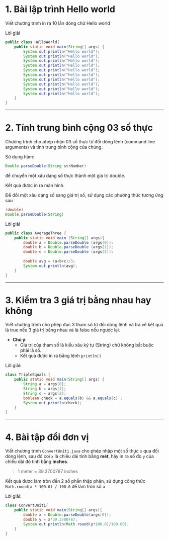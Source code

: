 # **1. Bài lập trình Hello world**
Viết chương trình in ra 10 lần dòng chữ Hello world

Lời giải
```java
public class HelloWorld{
	public static void main(String[] args) {
		System.out.println("Hello world");
		System.out.println("Hello world");
		System.out.println("Hello world");
		System.out.println("Hello world");
		System.out.println("Hello world");
		System.out.println("Hello world");
		System.out.println("Hello world");
		System.out.println("Hello world");
		System.out.println("Hello world");
		System.out.println("Hello world");
	}
}
```

---

# **2. Tính trung bình cộng 03 số thực**
Chương trình cho phép nhận 03 số thực từ đối dòng lệnh (command line arguments) và tính trung bình cộng của chúng.

Sử dụng hàm: 
```java
Double.parseDouble(String strNumber)
``` 
để chuyển một xâu dạng số thực thành một giá trị double.

Kết quả được in ra màn hình.

Để đổi một xâu dạng số sang giá trị số, sử dụng các phương thức tương ứng sau

```java
(double)
Double.parseDouble(String)
```

Lời giải
```java
public class AverageThree {
	public static void main (String[] args){
		double a = Double.parseDouble (args[0]);
		double b = Double.parseDouble (args[1]);
		double c = Double.parseDouble (args[2]);
		
		double avg = (a+b+c)/3;
		System.out.println(avg);
	}
}
```

---

# **3. Kiểm tra 3 giá trị bằng nhau hay không**

Viết chương trình cho phép đọc 3 tham số từ đối dòng lệnh và trả về kết quả là true nếu 3 giá trị bằng nhau và là false nếu ngược lại.

- **Chú ý**:
    - Giá trị của tham số là kiểu xâu ký tự (String) chứ không bắt buộc phải là số.
    - Kết quả được in ra bằng lệnh `println()`

Lời giải:
```java
class TripleEquals {
	public static void main(String[] args) {
        String a = args[0];
        String b = args[1];
        String c = args[2];
        boolean check = a.equals(b) && a.equals(c) ;
        System.out.println(check);
	}
}
```

---

# 4. Bài tập đổi đơn vị
Viết chương trình `ConvertUnit1.java` cho phép nhập một số thực `x` qua đối dòng lệnh, sau đó coi `x` là chiều dài tính bằng **mét**, hãy in ra số đo `y` của chiều dài đó tính bằng **inches**.

> 1 meter = 39.3700787 inches

Kết quả được làm tròn đến 2 số phần thập phân, sử dụng công thức `Math.round(a * 100.0) / 100.0` để làm tròn số `a`

Lời giải:
```java
class ConvertUnit1{ 
	public static void main(String[] args){
        double x = Double.parseDouble(args[0]);
        double y = x*39.3700787;
        System.out.println(Math.round(y*100.0)/100.00);
	}
}
```